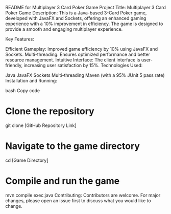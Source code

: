 README for Multiplayer 3 Card Poker Game
Project Title: Multiplayer 3 Card Poker Game
Description:
This is a Java-based 3-Card Poker game, developed with JavaFX and Sockets, offering an enhanced gaming experience with a 10% improvement in efficiency. The game is designed to provide a smooth and engaging multiplayer experience.

Key Features:

Efficient Gameplay: Improved game efficiency by 10% using JavaFX and Sockets.
Multi-threading: Ensures optimized performance and better resource management.
Intuitive Interface: The client interface is user-friendly, increasing user satisfaction by 15%.
Technologies Used:

Java
JavaFX
Sockets
Multi-threading
Maven (with a 95% JUnit 5 pass rate)
Installation and Running:

bash
Copy code
# Clone the repository
git clone [GitHub Repository Link]

# Navigate to the game directory
cd [Game Directory]

# Compile and run the game
mvn compile exec:java
Contributing:
Contributors are welcome. For major changes, please open an issue first to discuss what you would like to change.
